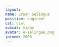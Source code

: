 ```yaml
---
layout:
name: Erwan Selingue
position: engineer
cat: ciel
subcat: midas
avatar: e-selingue.png
joined: 2006
---
```


